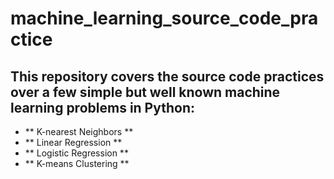 # machine_learning_source_code_practice

## This repository covers the source code practices over a few simple but well known machine learning problems in Python:
- ** K-nearest Neighbors **
- ** Linear Regression **
- ** Logistic Regression **
- ** K-means Clustering **
